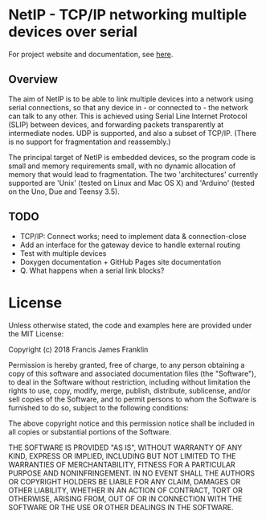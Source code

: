 NetIP - TCP/IP networking multiple devices over serial
======================================================

For project website and documentation, see [here](https://fjfranklin.github.io/NetIP/).

## Overview

The aim of NetIP is to be able to link multiple devices into a network using serial
connections, so that any device in - or connected to - the network can talk to any
other. This is achieved using Serial Line Internet Protocol (SLIP) between devices,
and forwarding packets transparently at intermediate nodes. UDP is supported, and
also a subset of TCP/IP. (There is no support for fragmentation and reassembly.)

The principal target of NetIP is embedded devices, so the program code is small and
memory requirements small, with no dynamic allocation of memory that would lead to
fragmentation. The two 'architectures' currently supported are 'Unix' (tested on
Linux and Mac OS X) and 'Arduino' (tested on the Uno, Due and Teensy 3.5).

## TODO

* TCP/IP: Connect works; need to implement data & connection-close
* Add an interface for the gateway device to handle external routing
* Test with multiple devices
* Doxygen documentation + GitHub Pages site documentation
* Q. What happens when a serial link blocks?

# License

Unless otherwise stated, the code and examples here are
provided under the MIT License:

Copyright (c) 2018 Francis James Franklin

Permission is hereby granted, free of charge, to any person
obtaining a copy of this software and associated
documentation files (the "Software"), to deal in the
Software without restriction, including without limitation
the rights to use, copy, modify, merge, publish,
distribute, sublicense, and/or sell copies of the Software,
and to permit persons to whom the Software is furnished to
do so, subject to the following conditions:

The above copyright notice and this permission notice shall
be included in all copies or substantial portions of the
Software.

THE SOFTWARE IS PROVIDED "AS IS", WITHOUT WARRANTY OF ANY
KIND, EXPRESS OR IMPLIED, INCLUDING BUT NOT LIMITED TO THE
WARRANTIES OF MERCHANTABILITY, FITNESS FOR A PARTICULAR
PURPOSE AND NONINFRINGEMENT. IN NO EVENT SHALL THE AUTHORS
OR COPYRIGHT HOLDERS BE LIABLE FOR ANY CLAIM, DAMAGES OR
OTHER LIABILITY, WHETHER IN AN ACTION OF CONTRACT, TORT OR
OTHERWISE, ARISING FROM, OUT OF OR IN CONNECTION WITH THE
SOFTWARE OR THE USE OR OTHER DEALINGS IN THE SOFTWARE.
